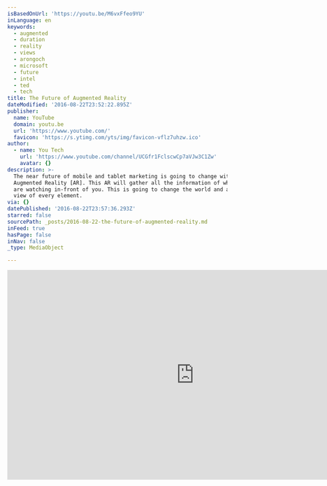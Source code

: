 ```yaml
---
isBasedOnUrl: 'https://youtu.be/M6vxFfeo9YU'
inLanguage: en
keywords:
  - augmented
  - duration
  - reality
  - views
  - arongoch
  - microsoft
  - future
  - intel
  - ted
  - tech
title: The Future of Augmented Reality
dateModified: '2016-08-22T23:52:22.895Z'
publisher:
  name: YouTube
  domain: youtu.be
  url: 'https://www.youtube.com/'
  favicon: 'https://s.ytimg.com/yts/img/favicon-vflz7uhzw.ico'
author:
  - name: You Tech
    url: 'https://www.youtube.com/channel/UCGfr1FclscwCp7aVJw3C1Zw'
    avatar: {}
description: >-
  The near future of mobile and tablet marketing is going to change with
  Augmented Reality [AR]. This AR will gather all the information of what you
  are watching in-front of you. This is going to change the world and also your
  view of every element.
via: {}
datePublished: '2016-08-22T23:57:36.293Z'
starred: false
sourcePath: _posts/2016-08-22-the-future-of-augmented-reality.md
inFeed: true
hasPage: false
inNav: false
_type: MediaObject

---
```

<iframe src="https://cdn.embedly.com/widgets/media.html?src=https%3A%2F%2Fwww.youtube.com%2Fembed%2FM6vxFfeo9YU%3Ffeature%3Doembed&amp;url=http%3A%2F%2Fwww.youtube.com%2Fwatch%3Fv%3DM6vxFfeo9YU&amp;image=https%3A%2F%2Fi.ytimg.com%2Fvi%2FM6vxFfeo9YU%2Fhqdefault.jpg&amp;key=b7d04c9b404c499eba89ee7072e1c4f7&amp;type=text%2Fhtml&amp;schema=youtube" width="854" height="480" scrolling="no" frameborder="0" allowfullscreen="" style=""></iframe>